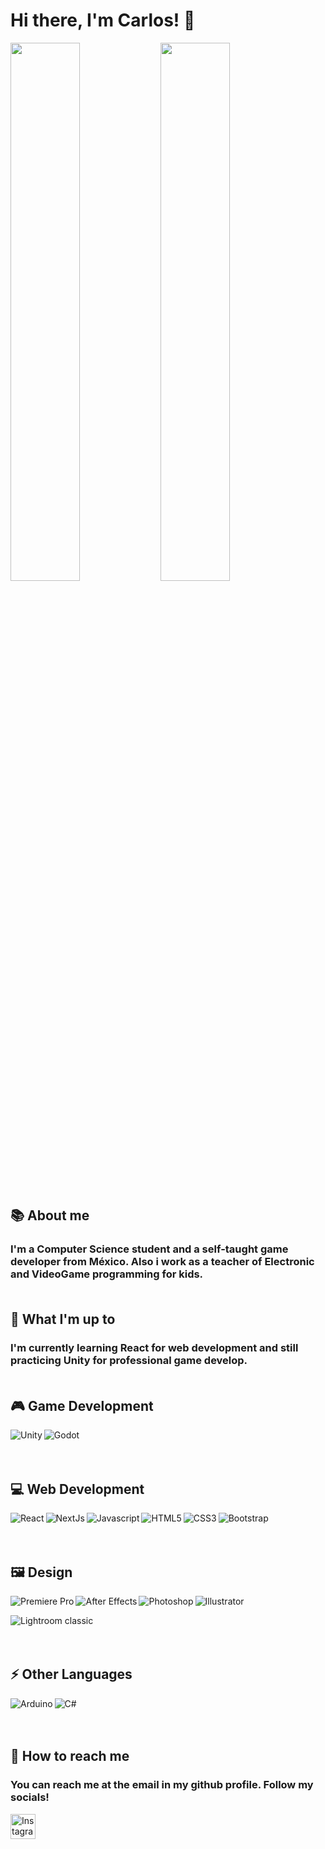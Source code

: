 # Hi there, I'm Carlos! 🖖

<!-- CARDS -->
<img align= "left" width="47%" src="https://github-readme-stats.vercel.app/api?username=ChinChinn&show_icons=true&theme=radical"/>

<img width="47%" src="https://github-readme-stats.vercel.app/api/top-langs/?username=ChinChinn&layout=compact"/> <br> 

## 📚 About me 

### I'm a Computer Science student and a self-taught game developer from México. Also i work as a teacher of Electronic and VideoGame programming for kids.  <br><br> 

## 🔨 What I'm up to

### I'm currently learning React for web development and still practicing Unity for professional game develop.   <br><br>

<!-- LOGOS -->

## 🎮 Game Development


<img align= "left" alt="Unity" src="https://img.shields.io/badge/unity-%23000000.svg?style=for-the-badge&logo=unity&logoColor=white"/>

<img align= "left" alt="Godot" src="https://img.shields.io/badge/GODOT-%23FFFFFF.svg?style=for-the-badge&logo=godot-engine"/> <br><br><br>


## 💻 Web Development

<img align= "left" alt="React" src="https://img.shields.io/badge/react-%2320232a.svg?style=for-the-badge&logo=react&logoColor=%2361DAFB"/>

<img align= "left" alt="NextJs" src="https://img.shields.io/badge/Next-black?style=for-the-badge&logo=next.js&logoColor=white"/>

<img align= "left" alt="Javascript" src="https://img.shields.io/badge/javascript-%23323330.svg?style=for-the-badge&logo=javascript&logoColor=%23F7DF1E"/>

<img align= "left" alt="HTML5" src="https://img.shields.io/badge/html5-%23E34F26.svg?style=for-the-badge&logo=html5&logoColor=white"/>

<img align= "left" alt="CSS3" src="https://img.shields.io/badge/css3-%231572B6.svg?style=for-the-badge&logo=css3&logoColor=white"/>

<img align= "left" alt="Bootstrap" src="https://img.shields.io/badge/bootstrap-%23563D7C.svg?style=for-the-badge&logo=bootstrap&logoColor=white"/>  <br><br><br>


## 🖼️ Design

<img align="left" alt="Premiere Pro" src="https://img.shields.io/badge/Adobe%20Premiere%20Pro-9999FF.svg?style=for-the-badge&logo=Adobe%20Premiere%20Pro&logoColor=white">

<img align="left" alt="After Effects" src="https://img.shields.io/badge/Adobe%20After%20Effects-9999FF.svg?style=for-the-badge&logo=Adobe%20After%20Effects&logoColor=white">

<img align="left" alt="Photoshop" src="https://img.shields.io/badge/adobephotoshop-%2331A8FF.svg?style=for-the-badge&logo=adobephotoshop&logoColor=white">

<img align="left" alt="Illustrator" src="https://img.shields.io/badge/adobeillustrator-%23FF9A00.svg?style=for-the-badge&logo=adobeillustrator&logoColor=white"> <br>

<img alt="Lightroom classic" src="https://img.shields.io/badge/Adobe%20Lightroom%20Classic-31A8FF.svg?style=for-the-badge&logo=Adobe%20Lightroom%20Classic&logoColor=white">  <br><br><br>

## ⚡ Other Languages

<img align="left" alt="Arduino" src="https://img.shields.io/badge/-Arduino-00979D?style=for-the-badge&logo=Arduino&logoColor=white">

<img align="left" alt="C#" src="https://img.shields.io/badge/c%23-%23239120.svg?style=for-the-badge&logo=c-sharp&logoColor=white">  <br><br><br>

## 📲 How to reach me

### You can reach me at the email in my github profile. Follow my socials!

[<img alt="Instagram" height="40em" src="https://camo.githubusercontent.com/c9dacf0f25a1489fdbc6c0d2b41cda58b77fa210a13a886d6f99e027adfbd358/68747470733a2f2f6564656e742e6769746875622e696f2f537570657254696e7949636f6e732f696d616765732f7376672f696e7374616772616d2e737667">](https://www.instagram.com/charlycodes/)




